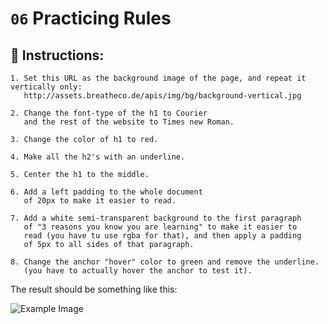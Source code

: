 # `06` Practicing Rules

## 📝 Instructions:

```Plain/Text
1. Set this URL as the background image of the page, and repeat it vertically only:
   http://assets.breatheco.de/apis/img/bg/background-vertical.jpg

2. Change the font-type of the h1 to Courier
   and the rest of the website to Times new Roman.

3. Change the color of h1 to red.

4. Make all the h2's with an underline.

5. Center the h1 to the middle.

6. Add a left padding to the whole document
   of 20px to make it easier to read.

7. Add a white semi-transparent background to the first paragraph
   of "3 reasons you know you are learning" to make it easier to
   read (you have tu use rgba for that), and then apply a padding
   of 5px to all sides of that paragraph.

8. Change the anchor "hover" color to green and remove the underline.
   (you have to actually hover the anchor to test it).
```

The result should be something like this:

![Example Image](http://i.imgur.com/KGk6D4P.png)

